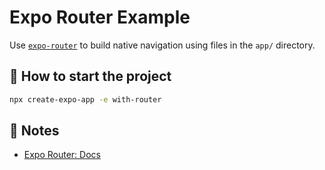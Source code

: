 # Expo Router Example

Use [`expo-router`](https://docs.expo.dev/router/introduction/) to build native navigation using files in the `app/` directory.

## 🚀 How to start the project

```sh
npx create-expo-app -e with-router

```

## 📝 Notes

- [Expo Router: Docs](https://docs.expo.dev/router/introduction/)
